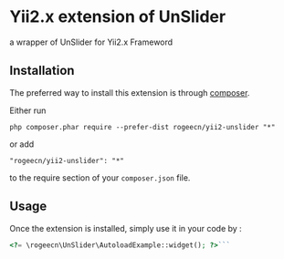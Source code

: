 Yii2.x extension of UnSlider 
=============================
a wrapper of UnSlider for Yii2.x Frameword

Installation
------------

The preferred way to install this extension is through [composer](http://getcomposer.org/download/).

Either run

```
php composer.phar require --prefer-dist rogeecn/yii2-unslider "*"
```

or add

```
"rogeecn/yii2-unslider": "*"
```

to the require section of your `composer.json` file.


Usage
-----

Once the extension is installed, simply use it in your code by  :

```php
<?= \rogeecn\UnSlider\AutoloadExample::widget(); ?>```